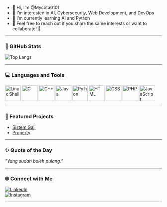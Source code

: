 - 👋 Hi, I’m @Mycota0101  
- 👀 I’m interested in AI, Cybersecurity, Web Development, and DevOps  
- 🌱 I’m currently learning AI and Python  
- 🚀 Feel free to reach out if you share the same interests or want to collaborate! 🚀  

---

### 🚀 GitHub Stats 
![Top Langs](https://github-readme-stats.vercel.app/api/top-langs/?username=Mycota0101&layout=compact&theme=radical)  

---

### 💻 Languages and Tools
<p align="left">
  <img src="https://cdn.jsdelivr.net/gh/devicons/devicon/icons/linux/linux-original.svg" alt="Linux Shell" width="50" height="50"/>
  <img src="https://cdn.jsdelivr.net/gh/devicons/devicon/icons/c/c-original.svg" alt="C" width="50" height="50"/>
  <img src="https://cdn.jsdelivr.net/gh/devicons/devicon/icons/cplusplus/cplusplus-original.svg" alt="C++" width="50" height="50"/>
  <img src="https://cdn.jsdelivr.net/gh/devicons/devicon/icons/java/java-original.svg" alt="Java" width="50" height="50"/>
  <img src="https://cdn.jsdelivr.net/gh/devicons/devicon/icons/python/python-original.svg" alt="Python" width="50" height="50"/>
  <img src="https://cdn.jsdelivr.net/gh/devicons/devicon/icons/html5/html5-original.svg" alt="HTML" width="50" height="50"/>
  <img src="https://cdn.jsdelivr.net/gh/devicons/devicon/icons/css3/css3-original.svg" alt="CSS" width="50" height="50"/>
  <img src="https://cdn.jsdelivr.net/gh/devicons/devicon/icons/php/php-original.svg" alt="PHP" width="50" height="50"/>
  <img src="https://cdn.jsdelivr.net/gh/devicons/devicon/icons/javascript/javascript-original.svg" alt="JavaScript" width="50" height="50"/>
</p>


---

### 🌟 Featured Projects
- [Sistem Gaji](https://github.com/Mycota0101/Sistem-Gaji-PT.Sejahtera-Makmur-Abadi.git)  
- [Property](https://github.com/Mycota0101/Mycota_Property_FrontEnd.git)  

---

### ✨ Quote of the Day
*"Yang sudah boleh pulang."*  

---

### 🌐 Connect with Me
[![LinkedIn](https://img.shields.io/badge/LinkedIn-0A66C2?style=for-the-badge&logo=linkedin&logoColor=white)](https://www.linkedin.com/in/mycota0101/)  
[![Instagram](https://img.shields.io/badge/Instagram-E4405F?style=for-the-badge&logo=instagram&logoColor=white)](https://www.instagram.com/mycota0101/)  

---




<!---
Mycota0101/Mycota0101 is a ✨ special ✨ repository because its `README.md` (this file) appears on your GitHub profile.
You can click the Preview link to take a look at your changes.
--->
